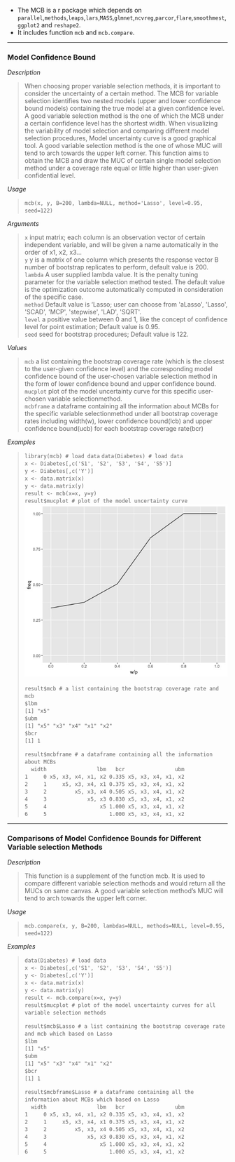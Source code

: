 * The MCB is a r package which depends on `parallel`,`methods`,`leaps`,`lars`,`MASS`,`glmnet`,`ncvreg`,`parcor`,`flare`,`smoothmest`,`ggplot2` and `reshape2`.
* It includes function `mcb` and `mcb.compare`.

---

### Model Confidence Bound
*Description*  
>When choosing proper variable selection methods, it is important to consider the uncertainty of a certain method. The MCB for variable selection identifies two nested models (upper and lower confidence bound models) containing the true model at a given confidence level. A good variable selection method is the one of which the MCB under a certain confidence level has the shortest width. When visualizing the variability of model selection and comparing different model selection procedures, Model uncertainty curve is a good graphical tool. A good variable selection method is the one of whose MUC will tend to arch towards the upper left corner. This function aims to obtain the MCB and draw the MUC of certain single model selection method under a coverage rate equal or little higher than user-given confidential level.
  
*Usage*
>```mcb(x, y, B=200, lambda=NULL, method='Lasso', level=0.95, seed=122)```
  
*Arguments*
>`x` input matrix; each column is an observation vector of certain independent variable, and will be given a name automatically in the order of x1, x2, x3…  
>`y` y is a matrix of one column which presents the response vector B	number of bootstrap replicates to perform, default value is 200.  
>`lambda` A user supplied lambda value. It is the penalty tuning parameter for the variable selection method tested. The default value is the optimization outcome automatically computed in consideration of the specific case.  
>`method` Default value is ‘Lasso; user can choose from 'aLasso', 'Lasso', 'SCAD', 'MCP', 'stepwise', 'LAD', 'SQRT'.  
>`level` a positive value between 0 and 1, like the concept of confidence level for point estimation; Default value is 0.95.  
>`seed` seed for bootstrap procedures; Default value is 122.  
  
*Values*  
>`mcb` a list containing the bootstrap coverage rate (which is the closest to the user-given confidence level) and the corresponding model confidence bound of the user-chosen variable selection method in the form of lower confidence bound and upper confidence bound.  
>`mucplot` plot of the model uncertainty curve for this specific user-chosen variable selectionmethod.  
>`mcbframe` a dataframe containing all the information about MCBs for the specific variable selectionmethod under all bootstrap coverage rates including width(w), lower confidence bound(lcb) and upper confidence bound(ucb) for each bootstrap coverage rate(bcr)  

*Examples*  
>```library(mcb) # load data```
>```data(Diabetes) # load data```  
>```x <- Diabetes[,c('S1', 'S2', 'S3', 'S4', 'S5')]```  
>```y <- Diabetes[,c('Y')]```  
>```x <- data.matrix(x)```  
>```y <- data.matrix(y)```  
>```result <- mcb(x=x, y=y)```  
>```result$mucplot # plot of the model uncertainty curve```  
>  ![](https://github.com/Heming0425/Model_Confidence_Bound/blob/master/example/mucplot1.jpeg)
>  
>```result$mcb # a list containing the bootstrap coverage rate and mcb```  
>```$lbm```  
>```[1] "x5"```  
>```$ubm```  
>```[1] "x5" "x3" "x4" "x1" "x2"```  
>```$bcr```  
>```[1] 1```  
>  
>```result$mcbframe # a dataframe containing all the information about MCBs```  
>```  width                lbm   bcr                ubm```  
>```1     0 x5, x3, x4, x1, x2 0.335 x5, x3, x4, x1, x2```  
>```2     1     x5, x3, x4, x1 0.375 x5, x3, x4, x1, x2```  
>```3     2         x5, x3, x4 0.505 x5, x3, x4, x1, x2```  
>```4     3             x5, x3 0.830 x5, x3, x4, x1, x2```  
>```5     4                 x5 1.000 x5, x3, x4, x1, x2```  
>```6     5                    1.000 x5, x3, x4, x1, x2```  
  
---

### Comparisons of Model Confidence Bounds for Different Variable selection Methods
*Description*  
>This function is a supplement of the function mcb. It is used to compare different variable selection methods and would return all the MUCs on same canvas. A good variable selection method’s MUC will tend to arch towards the upper left corner.
  
*Usage*
>```mcb.compare(x, y, B=200, lambdas=NULL, methods=NULL, level=0.95, seed=122)```
  
*Examples*
>```data(Diabetes) # load data```  
>```x <- Diabetes[,c('S1', 'S2', 'S3', 'S4', 'S5')]```  
>```y <- Diabetes[,c('Y')]```  
>```x <- data.matrix(x)```  
>```y <- data.matrix(y)```  
>```result <- mcb.compare(x=x, y=y)```  
>```result$mucplot # plot of the model uncertainty curves for all variable selection methods```  
>  
>```result$mcb$Lasso # a list containing the bootstrap coverage rate and mcb which based on Lasso```  
>```$lbm```  
>```[1] "x5"```  
>```$ubm```  
>```[1] "x5" "x3" "x4" "x1" "x2"```  
>```$bcr```  
>```[1] 1```  
>  
>```result$mcbframe$Lasso # a dataframe containing all the information about MCBs which based on Lasso```  
>```  width                lbm   bcr                ubm```  
>```1     0 x5, x3, x4, x1, x2 0.335 x5, x3, x4, x1, x2```  
>```2     1     x5, x3, x4, x1 0.375 x5, x3, x4, x1, x2```  
>```3     2         x5, x3, x4 0.505 x5, x3, x4, x1, x2```  
>```4     3             x5, x3 0.830 x5, x3, x4, x1, x2```  
>```5     4                 x5 1.000 x5, x3, x4, x1, x2```  
>```6     5                    1.000 x5, x3, x4, x1, x2```  
  
